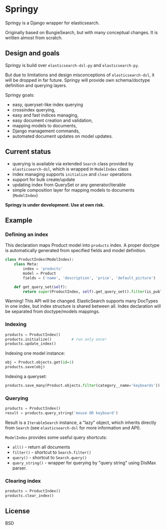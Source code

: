 # Springy

Springy is a Django wrapper for elasticsearch.

Originally based on BungieSearch, but with many conceptual changes.
It is written almost from scratch.


## Design and goals

Springy is build over `elasticsearch-dsl-py` and `elasticsearch-py`.

But due to limitations and design misconceptions of `elasticsearch-dsl`,
it will be dropped in far future. Springy will provide own schema/doctype
definition and querying layers.


Springy goals:

* easy, queryset-like index querying
* crossindex querying,
* easy and fast indices managing,
* easy document creation and validation,
* mapping models to documents,
* Django management commands,
* automated document updates on model updates.


## Current status

* querying is available via extended `Search` class provided by
  `elasticsearch-dsl`, which is wrapped in `ModelIndex` class
* index managing supports `initialize` and `clear` operations
* support for bulk create/update
* updating index from QuerySet or any generator/iterable
* simple composition layer for mapping models to documents
  (`ModelIndex`)

**Springy is under development. Use at own risk.**

## Example


### Defining an index

This declaration maps Product model into `products` index.  A proper doctype
is automatically generated from specified fields and model definition.

```python
class ProductIndex(ModelIndex):
    class Meta:
        index = 'products'
        model = Product
        fields = ('name', 'description', 'price', 'default_picture')

    def get_query_set(self):
        return super(ProductIndex, self).get_query_set().filter(is_published=True)
```

Warning! This API will be changed. ElasticSearch supports many DocTypes
in one index, but index structure is shared between all. Index declaration will
be separated from doctype/models mappings.

### Indexing

```python
products = ProductIndex()
products.initialize()         # run only once!
products.update_index()
```

Indexing one model instance:

```python
obj = Product.objects.get(id=1)
products.save(obj)
```

Indexing a queryset:

```python
products.save_many(Product.objects.filter(category__name='keyboards'))
```


### Querying

```python
products = ProductIndex()
result = products.query_string('mouse OR keyboard')
```

Result is a `IterableSearch` instance, a "lazy" object, which inherits directly
from `Search` (see `elasticsearch-dsl` for more information and API).

`ModelIndex` provides some useful query shortcuts:

* `all()` - return all documents
* `filter()` - shortcut to `Search.filter()`
* `query()` - shortcut to `Search.query()`
* `query_string()` - wrapper for querying by "query string" using DisMax parser.

### Clearing index

```python
products = ProductIndex()
products.clear_index()
```


## License

BSD



